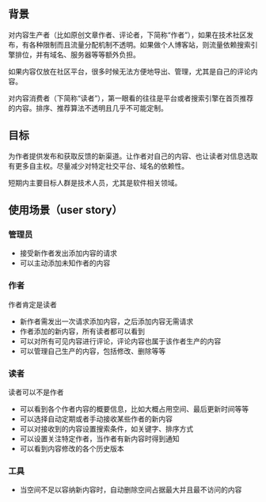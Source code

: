## 背景

对内容生产者（比如原创文章作者、评论者，下简称“作者”），如果在技术社区发布，有各种限制而且流量分配机制不透明。如果做个人博客站，则流量依赖搜索引擎排位，并有域名、服务器等等额外负担。

如果内容仅放在社区平台，很多时候无法方便地导出、管理，尤其是自己的评论内容。

对内容消费者（下简称“读者”），第一眼看的往往是平台或者搜索引擎在首页推荐的内容。排序、推荐算法不透明且几乎不可能定制。

## 目标

为作者提供发布和获取反馈的新渠道。让作者对自己的内容、也让读者对信息选取有更多自主权。尽量减少对特定社交平台、域名的依赖性。

短期内主要目标人群是技术人员，尤其是软件相关领域。

## 使用场景（user story）

### 管理员

- 接受新作者发出添加内容的请求
- 可以主动添加未知作者的内容

### 作者

作者肯定是读者
- 新作者需发出一次请求添加内容，之后添加内容无需请求
- 作者添加的新内容，所有读者都可以看到
- 可以对所有可见内容进行评论，评论内容也属于该作者生产的内容
- 可以管理自己生产的内容，包括修改、删除等等

### 读者

读者可以不是作者
- 可以看到各个作者内容的概要信息，比如大概占用空间、最后更新时间等等
- 可以选择自动定期或者手动接收某些作者的新内容
- 可以对接收到的内容设置搜索条件，如关键字、排序方式
- 可以设置关注特定作者，当作者有新内容时得到通知
- 可以看到内容修改的各个历史版本

### 工具

- 当空间不足以容纳新内容时，自动删除空间占据最大并且最不访问的内容